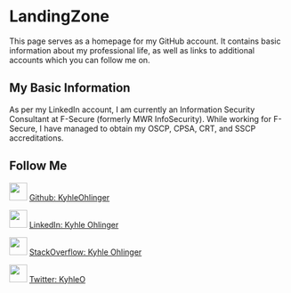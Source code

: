 # LandingZone

This page serves as a homepage for my GitHub account. It contains basic information about my professional life, as well as links to additional accounts which you can follow me on.

## My Basic Information

As per my LinkedIn account, I am currently an Information Security Consultant at F-Secure (formerly MWR InfoSecurity). While working for F-Secure, I have managed to obtain my OSCP, CPSA, CRT, and SSCP accreditations.

## Follow Me

<img height="32" width="32" src="https://github.com/StackExchange/Stacks-Icons/blob/production/src/Icon/GitHub.svg" /> [Github: KyhleOhlinger](https://github.com/KyhleOhlinger)

<img height="32" width="32" src="https://github.com/StackExchange/Stacks-Icons/blob/production/src/Icon/LinkedIn.svg" /> [LinkedIn: Kyhle Ohlinger](https://za.linkedin.com/in/kyhleohlinger)

<img height="32" width="32" src="https://github.com/StackExchange/Stacks-Icons/blob/production/src/Icon/LogoGlyphMd.svg" /> [StackOverflow: Kyhle Ohlinger](https://stackoverflow.com/users/5114477/kyhle-ohlinger)

<img height="32" width="32" src="https://github.com/StackExchange/Stacks-Icons/blob/production/src/Icon/Twitter.svg" /> [Twitter: KyhleO](https://twitter.com/KyhleO)

